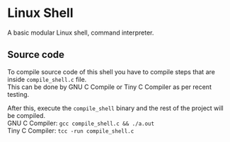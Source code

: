 # Linux Shell
A basic modular Linux shell, command interpreter.

## Source code
To compile source code of this shell you have to compile steps that are inside `compile_shell.c` file.  
This can be done by GNU C Compile or Tiny C Compiler as per recent testing.  

After this, execute the `compile_shell` binary and the rest of the project will be compiled.     
GNU C Compiler: `gcc compile_shell.c && ./a.out`  
Tiny C Compiler: `tcc -run compile_shell.c`  

